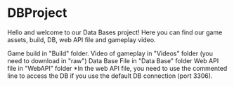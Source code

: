 # DBProject

Hello and welcome to our Data Bases project!
Here you can find our game assets, build, DB, web API file and gameplay video.

Game build in "Build" folder.
Video of gameplay in "Videos" folder (you need to download in "raw")
Data Base File in "Data Base" folder
Web API file in "WebAPI" folder
  *In the web API file, you need to use the commented line to access the DB if you use the default DB connection (port 3306).


